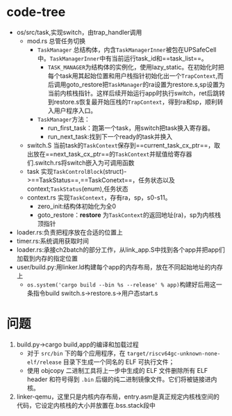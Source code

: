 # code-tree
- os/src/task,实现switch，由trap_handler调用
	- mod.rs 总管任务切换
		- `TaskManager` 总结构体，内含`TaskManagerInner`被包在UPSafeCell中。`TaskManagerInner`中有当前运行task_id和==task_list==。
			- `TASK_MANAGER`为结构体的实例化，使用lazy_static。在初始化时把每个task用其起始位置和用户栈指针初始化出一个`TrapContext`,而后调用goto_restore把`TaskManager`的ra设置为restore.s,sp设置为当前内核栈指针。这样后续开始运行app时执行switch，ret后跳转到restore.s恢复最开始压栈的`TrapContext`，得到ra和sp，顺利转入用户程序入口。
		- `TaskManager`方法：
			- run_first_task：跑第一个task，用switch把task换入寄存器。
			- run_next_task:找到下一个ready的task并换入
	- switch.S 当前task的`TaskContext`保存到==current_task_cx_ptr==，取出放在==next_task_cx_ptr==的`TaskContext`并赋值给寄存器们.switch.rs将switch嵌入为可调用函数
	- task 实现`TaskControlBlock`(struct)->==TaskStatus==,==TaskConetxt==，任务状态以及context;`TaskStatus`(enum),任务状态
	- context.rs 实现`TaskContext`，存有ra，sp，s0-s11。
		- zero_init:结构体初始化为全0
		- goto_restore：__restore__ 为`TaskContext`的返回地址(ra)，sp为内核栈顶指针
- loader.rs:负责把程序放在合适的位置上
- timer.rs:系统调用获取时间
- loader.rs:承接ch2batch的部分工作，从link_app.S中找到各个app并把app们加载到内存的指定位置
- user/build.py:用linker.ld构建每个app的内存布局，放在不同起始地址的内存上
	- `os.system('cargo build --bin %s --release' % app)`构建好后用这一条指令build
switch.s->restore.s->用户态start.s


# 问题
1. build.py->cargo build,app的编译和加载过程
	- 对于 `src/bin` 下的每个应用程序，在 `target/riscv64gc-unknown-none-elf/release` 目录下生成一个同名的 ELF 可执行文件；
	- 使用 objcopy 二进制工具将上一步中生成的 ELF 文件删除所有 ELF header 和符号得到 `.bin` 后缀的纯二进制镜像文件。它们将被链接进内核。
1. linker-qemu，这里只是内核内存布局，entry.asm是真正规定内核栈空间的代码，它设定内核栈的大小并放置在.bss.stack段中


    